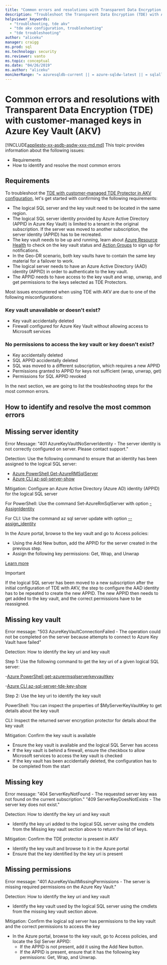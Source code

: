 ```yaml
---
title: "Common errors and resolutions with Transparent Data Encryption (TDE) with customer-managed keys in Azure Key Vault (AKV) | Microsoft Docs"
description: "Troubleshoot the Transparent Data Encryption (TDE) with Azure Key Vault configuration."
helpviewer_keywords: 
  - "troublshooting, tde akv"
  - "tde akv configuration, troubleshooting"
  - "tde troubleshooting"
author: "aliceku"
manager: craigg
ms.prod: sql
ms.technology: security
ms.reviewer: vanto
ms.topic: conceptual
ms.date: "04/26/2019"
ms.author: "aliceku"
monikerRange: "= azuresqldb-current || = azure-sqldw-latest || = sqlallproducts-allversions"
---
```

# Common errors and resolutions with Transparent Data Encryption (TDE) with customer-managed keys in Azure Key Vault (AKV)

[!INCLUDE[appliesto-xx-asdb-asdw-xxx-md.md](../../../includes/appliesto-xx-asdb-asdw-xxx-md.md)]
This topic provides information about the following issues:  
  
- Requirements  
- How to identify and resolve the most common errors

## Requirements
To troubleshoot the [TDE with customer-managed TDE Protector in AKV configuration](https://docs.microsoft.com/azure/sql-database/transparent-data-encryption-byok-azure-sql#guidelines-for-configuring-tde-with-azure-key-vault), let's get started with confirming the following requirements:
- The logical SQL server and the key vault need to be located in the same region.
- The logical SQL server identity provided by Azure Active Directory (APPID in Azure Key Vault) is limited to a tenant in the original subscription.  If the server was moved to another subscription, the server identity (APPID) has to be recreated.
- The key vault needs to be up and running, learn about [Azure Resource Health](https://docs.microsoft.com/azure/service-health/resource-health-overview) to check on the key vault status and [Action Groups](https://docs.microsoft.com/azure/azure-monitor/platform/action-groups) to sign up for notifications.
- In the Geo-DR scenario, both key vaults have to contain the same key material for a failover to work.
- The logical server needs to have an Azure Active Directory (AAD) identity (APPID) in order to authenticate to the key vault.
- The APPID needs to have access to the key vault and wrap, unwrap, and get permissions to the keys selected as TDE Protectors.

Most issues encountered when using TDE with AKV are due to one of the following misconfigurations:

### Key vault unavailable or doesn't exist?
- Key vault accidentally deleted
- Firewall configured for Azure Key Vault without allowing access to Microsoft services

### No permissions to access the key vault or key doesn't exist?
- Key accidentally deleted
- SQL APPID accidentally deleted
- SQL was moved to a different subscription, which requires a new APPID
- Permissions granted to APPID for keys not sufficient (wrap, unwrap, get)
- Permissions for SQL APPID revoked


In the next section, we are going to list the troubleshooting steps for the most common errors.


## How to identify and resolve the most common errors

## Missing server identity
Error Message: "401 AzureKeyVaultNoServerIdentity - The server identity is not correctly configured on server. Please contact support."

Detection: Use the following command to ensure that an identity has been assigned to the logical SQL server:

- [Azure PowerShell Get-AzureRMSqlServer](https://docs.microsoft.com/powershell/module/AzureRM.Sql/Get-AzureRmSqlServer?view=azurermps-6.13.0) 
- [Azure CLI az-sql-server-show](https://docs.microsoft.com/cli/azure/sql/server?view=azure-cli-latest#az-sql-server-show)

Mitigation: Configure an Azure Active Directory (Azure AD) identity (APPID) for the logical SQL server

For PowerShell: Use the command Set-AzureRmSqlServer with option [-AssignIdentity](https://docs.microsoft.com/powershell/module/azurerm.sql/set-azurermsqlserver?view=azurermps-6.13.0) 

For CLI: Use the command az sql server update with option [--assign_identity](https://docs.microsoft.com/cli/azure/sql/server?view=azure-cli-latest#az-sql-server-update) 

In the Azure portal, browse to the key vault and go to Access policies:  
 - Using the Add New button, add the APPID for the server created in the previous step. 
 - Assign the following key permissions: Get, Wrap, and Unwrap 

[Learn more](https://docs.microsoft.com/azure/sql-database/transparent-data-encryption-byok-azure-sql-configure?view=sql-server-2017&viewFallbackFrom=azuresqldb-current#step-1-assign-an-azure-ad-identity-to-your-server)

> [!IMPORTANT]
> If the logical SQL server has been moved to a new subscription after the initial configuration of TDE with AKV, the step to configure the AAD identity has to be repeated to create the new APPID.  The new APPID then needs to get added to the key vault, and the correct permissions have to be reassigned. 
>

## Missing key vault
Error message: "503 AzureKeyVaultConnectionFailed - The operation could not be completed on the server because attempts to connect to Azure Key Vault have failed"

Detection: How to identify the key uri and key vault 

Step 1: Use the following command to get the key uri of a given logical SQL server:

-[Azure PowerShell get-azurermsqlserverkeyvaultkey](https://docs.microsoft.com/powershell/module/azurerm.sql/get-azurermsqlserverkeyvaultkey?view=azurermps-6.13.0)

-[Azure CLI az-sql-server-tde-key-show](https://docs.microsoft.com/cli/azure/sql/server/tde-key?view=azure-cli-latest#az-sql-server-tde-key-show) 

Step 2: Use the key uri to identify the key vault

PowerShell: You can inspect the properties of $MyServerKeyVaultKey to get details about the key vault

CLI: Inspect the returned server encryption protector for details about the key vault

Mitigation: Confirm the key vault is available
- Ensure the key vault is available and the logical SQL Server has access
- If the key vault is behind a firewall, ensure the checkbox to allow Microsoft services to access the key vault is checked
- If the key vault has been accidentally deleted, the configuration has to be completed from the start


## Missing key 
Error message: "404 ServerKeyNotFound - The requested server key was not found on the current subscription."
"409 ServerKeyDoesNotExists - The server key does not exist."

Detection: How to identify the key uri and key vault
- Identify the key uri added to the logical SQL server using the cmdlets from the Missing key vault section above to return the list of keys.

Mitigation: Confirm the TDE protector is present in AKV
- Identify the key vault and browse to it in the Azure portal
- Ensure that the key identified by the key uri is present

## Missing permissions 
Error message: "401 AzureKeyVaultMissingPermissions - The server is missing required permissions on the Azure Key Vault."

Detection: How to identify the key uri and key vault
- Identify the key vault used by the logical SQL server using the cmdlets from the missing key vault section above.

Mitigation: Confirm the logical sql server has permissions to the key vault and the correct permissions to access the key
- In the Azure portal, browse to the key vault, go to Access policies, and locate the Sql Server APPID:  
  - If the APPID is not present, add it using the Add New button. 
  - If the APPID is present, ensure that it has the following key permissions: Get, Wrap, and Unwrap.
